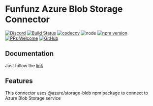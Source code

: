 # Funfunz Azure Blob Storage Connector

[![Discord][discord-badge]][discord]
[![Build Status][actions-badge]][actions]
[![codecov][codecov-badge]][codecov]
![node][node]
[![npm version][npm-badge]][npm]
[![PRs Welcome][prs-badge]][prs]
[![GitHub][license-badge]][license]

## Documentation

Just follow the [link](https://funfunz.github.io/funfunz/#/usage/dataConnectors/azure-blob-storage)

## Features

This connector uses @azure/storage-blob npm package to connect to Azure Blob Storage service


[discord-badge]: https://img.shields.io/discord/774439225520554004?logo=discord
[discord]: https://discord.gg/HwZ7zMJKwg

[actions-badge]: https://github.com/funfunz/azure-blob-storage-connector/workflows/Node.js%20CI/badge.svg
[actions]: https://github.com/Funfunz/azure-blob-storage-connector/actions

[codecov-badge]: https://codecov.io/gh/Funfunz/azure-blob-storage-connector/branch/main/graph/badge.svg
[codecov]: https://codecov.io/gh/Funfunz/azure-blob-storage-connector

[node]: https://img.shields.io/node/v/funfunz.svg

[npm-badge]: https://badge.fury.io/js/funfunz.svg
[npm]: https://badge.fury.io/js/funfunz

[prs-badge]: https://img.shields.io/badge/PRs-welcome-brightgreen.svg
[prs]: http://makeapullrequest.com

[license-badge]: https://img.shields.io/github/license/JWebCoder/funfunz.svg
[license]: https://github.com/JWebCoder/funfunz/blob/master/LICENSE

